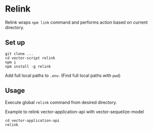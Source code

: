 # Relink

Relink wraps `npm link` command and performs action based on current directory.

## Set up

```
git clone ...
cd vector-script relink
npm i
npm install -g relink
```

Add full local paths to `.env`. (Find full local paths with `pwd`)

## Usage

Execute global `relink` command from desired directory.

Example to relink vector-application-api with vector-sequelize-model

```
cd vector-application-api
relink
```

